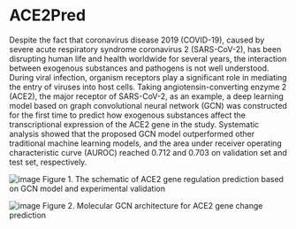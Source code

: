 # ACE2Pred

Despite the fact that coronavirus disease 2019 (COVID-19), caused by severe acute respiratory syndrome coronavirus 2 (SARS-CoV-2), has been disrupting human life and health worldwide for several years, the interaction between exogenous substances and pathogens is not well understood. During viral infection, organism receptors play a significant role in mediating the entry of viruses into host cells. Taking angiotensin-converting enzyme 2 (ACE2), the major receptor of SARS-CoV-2, as an example, a deep learning model based on graph convolutional neural network (GCN) was constructed for the first time to predict how exogenous substances affect the transcriptional expression of the ACE2 gene in the study. Systematic analysis showed that the proposed GCN model outperformed other traditional machine learning models, and the area under receiver operating characteristic curve (AUROC) reached 0.712 and 0.703 on validation set and test set, respectively.

![image](https://user-images.githubusercontent.com/1555415/190976173-cd90d75a-7a34-4938-bb36-0ea961ed84fa.png)
Figure 1. The schematic of ACE2 gene regulation prediction based on GCN model and experimental validation



![image](https://user-images.githubusercontent.com/1555415/190976096-3358dd8a-5a1c-4244-a2d6-e963b91549ae.png)
Figure 2. Molecular GCN architecture for ACE2 gene change prediction
